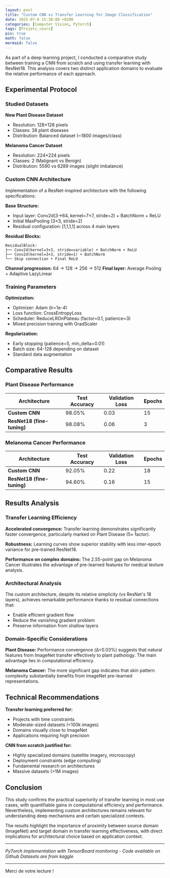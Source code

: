 ```yaml
---
layout: post
title: "Custom CNN vs Transfer Learning for Image Classification"
date: 2025-07-8 15:30:00 +0200
categories: [Computer Vision, Pytorch]
tags: [Projets_cours]
pin: true
math: false
mermaid: false
---
```


As part of a deep learning project, I conducted a comparative study between training a CNN from scratch and using transfer learning with ResNet18. This analysis covers two distinct application domains to evaluate the relative performance of each approach.

## Experimental Protocol

### Studied Datasets

**New Plant Disease Dataset**
- Resolution: 128×128 pixels
- Classes: 38 plant diseases
- Distribution: Balanced dataset (~1800 images/class)

**Melanoma Cancer Dataset**  
- Resolution: 224×224 pixels
- Classes: 2 (Malignant vs Benign)
- Distribution: 5590 vs 6289 images (slight imbalance)

### Custom CNN Architecture

Implementation of a ResNet-inspired architecture with the following specifications:

**Base Structure:**
- Input layer: Conv2d(3→64, kernel=7×7, stride=2) + BatchNorm + ReLU
- Initial MaxPooling (3×3, stride=2)
- Residual configuration: [1,1,1,1] across 4 main layers

**Residual Blocks:**
```
ResidualBlock:
├── Conv2d(kernel=3×3, stride=variable) + BatchNorm + ReLU
├── Conv2d(kernel=3×3, stride=1) + BatchNorm  
└── Skip connection + Final ReLU
```

**Channel progression:** 64 → 128 → 256 → 512
**Final layer:** Average Pooling + Adaptive LazyLinear

### Training Parameters

**Optimization:**
- Optimizer: Adam (lr=1e-4)
- Loss function: CrossEntropyLoss
- Scheduler: ReduceLROnPlateau (factor=0.1, patience=3)
- Mixed precision training with GradScaler

**Regularization:**
- Early stopping (patience=5, min_delta=0.01)
- Batch size: 64-128 depending on dataset
- Standard data augmentation

## Comparative Results

### Plant Disease Performance

| Architecture | Test Accuracy | Validation Loss | Epochs |
|--------------|---------------|-----------------|--------|
| **Custom CNN** | 98.05% | 0.03 | 15 |
| **ResNet18 (fine-tuning)** | 98.08% | 0.06 | 3 |

### Melanoma Cancer Performance

| Architecture | Test Accuracy | Validation Loss | Epochs |
|--------------|---------------|-----------------|--------|
| **Custom CNN** | 92.05% | 0.22 | 18 |
| **ResNet18 (fine-tuning)** | 94.60% | 0.16 | 15 |

## Results Analysis

### Transfer Learning Efficiency

**Accelerated convergence:** Transfer learning demonstrates significantly faster convergence, particularly marked on Plant Disease (5× factor).

**Robustness:** Learning curves show superior stability with less inter-epoch variance for pre-trained ResNet18.

**Performance on complex domains:** The 2.55-point gap on Melanoma Cancer illustrates the advantage of pre-learned features for medical texture analysis.

### Architectural Analysis

The custom architecture, despite its relative simplicity (vs ResNet's 18 layers), achieves remarkable performance thanks to residual connections that:
- Enable efficient gradient flow
- Reduce the vanishing gradient problem
- Preserve information from shallow layers

### Domain-Specific Considerations

**Plant Disease:** Performance convergence (Δ=0.03%) suggests that natural features from ImageNet transfer effectively to plant pathology. The main advantage lies in computational efficiency.

**Melanoma Cancer:** The more significant gap indicates that skin pattern complexity substantially benefits from ImageNet pre-learned representations.

## Technical Recommendations

**Transfer learning preferred for:**
- Projects with time constraints
- Moderate-sized datasets (<100k images)
- Domains visually close to ImageNet
- Applications requiring high precision

**CNN from scratch justified for:**
- Highly specialized domains (satellite imagery, microscopy)
- Deployment constraints (edge computing)
- Fundamental research on architectures
- Massive datasets (>1M images)

## Conclusion

This study confirms the practical superiority of transfer learning in most use cases, with quantifiable gains in computational efficiency and performance. Nevertheless, implementing custom architectures remains relevant for understanding deep mechanisms and certain specialized contexts.

The results highlight the importance of proximity between source domain (ImageNet) and target domain in transfer learning effectiveness, with direct implications for architectural choice based on application context.

---

*PyTorch implementation with TensorBoard monitoring - Code available on Github*
*Datasets are from kaggle*

---
Merci de votre lecture !
